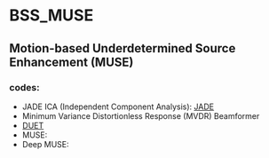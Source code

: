 # BSS_MUSE
## Motion-based Underdetermined Source Enhancement (MUSE)
### codes:
- JADE ICA (Independent Component Analysis): [JADE](https://en.wikipedia.org/wiki/Joint_Approximation_Diagonalization_of_Eigen-matrices)
- Minimum Variance Distortionless Response (MVDR) Beamformer
- [DUET](https://link.springer.com/chapter/10.1007%2F978-1-4020-6479-1_8)
- MUSE:
- Deep MUSE:
